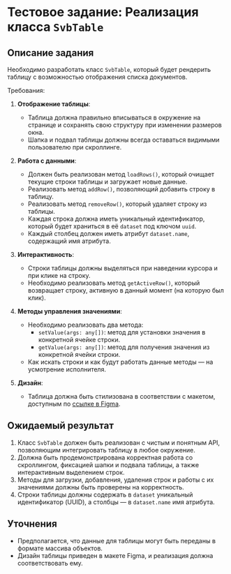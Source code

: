# Тестовое задание: Реализация класса `SvbTable`

## Описание задания

Необходимо разработать класс `SvbTable`, который будет рендерить таблицу с возможностью отображения списка документов.

Требования:
1. **Отображение таблицы**:
   - Таблица должна правильно вписываться в окружение на странице и сохранять свою структуру при изменении размеров окна.
   - Шапка и подвал таблицы должны всегда оставаться видимыми пользователю при скроллинге.

2. **Работа с данными**:
   - Должен быть реализован метод `loadRows()`, который очищает текущие строки таблицы и загружает новые данные.
   - Реализовать метод `addRow()`, позволяющий добавить строку в таблицу.
   - Реализовать метод `removeRow()`, который удаляет строку из таблицы.
   - Каждая строка должна иметь уникальный идентификатор, который будет храниться в её `dataset` под ключом `uuid`.
   - Каждый столбец должен иметь атрибут `dataset.name`, содержащий имя атрибута.

3. **Интерактивность**:
   - Строки таблицы должны выделяться при наведении курсора и при клике на строку.
   - Необходимо реализовать метод `getActiveRow()`, который возвращает строку, активную в данный момент (на которую был клик).

4. **Методы управления значениями**:
   - Необходимо реализовать два метода:
     - `setValue(args: any[])`: метод для установки значения в конкретной ячейке строки.
     - `getValue(args: any[])`: метод для получения значения из конкретной ячейки строки.
   - Как искать строки и как будут работать данные методы — на усмотрение исполнителя.

5. **Дизайн**:
   - Таблица должна быть стилизована в соответствии с макетом, доступным по [ссылке в Figma](https://www.figma.com/design/b9ZaU7RHYKa281FTzGGfU2/Untitled?node-id=0-1&t=ZXKQzIe56GE0IsVb-1).

## Ожидаемый результат

1. Класс `SvbTable` должен быть реализован с чистым и понятным API, позволяющим интегрировать таблицу в любое окружение.
2. Должна быть продемонстрирована корректная работа со скроллингом, фиксацией шапки и подвала таблицы, а также интерактивным выделением строк.
3. Методы для загрузки, добавления, удаления строк и работы с их значениями должны быть проверены на корректность.
4. Строки таблицы должны содержать в `dataset` уникальный идентификатор (UUID), а столбцы — в `dataset.name` имя атрибута.

## Уточнения

- Предполагается, что данные для таблицы могут быть переданы в формате массива объектов.
- Дизайн таблицы приведен в макете Figma, и реализация должна соответствовать ему.
